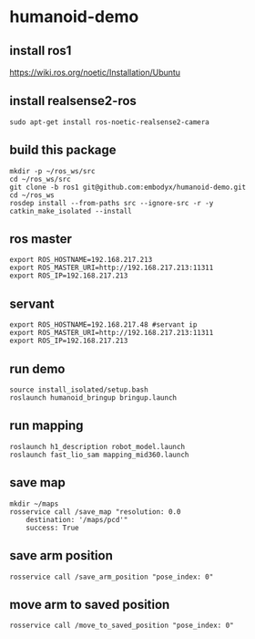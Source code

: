 # humanoid-demo

## install ros1
   https://wiki.ros.org/noetic/Installation/Ubuntu

## install realsense2-ros
    sudo apt-get install ros-noetic-realsense2-camera

## build this package
    mkdir -p ~/ros_ws/src
    cd ~/ros_ws/src
    git clone -b ros1 git@github.com:embodyx/humanoid-demo.git
    cd ~/ros_ws
    rosdep install --from-paths src --ignore-src -r -y
    catkin_make_isolated --install


## ros master
    export ROS_HOSTNAME=192.168.217.213
    export ROS_MASTER_URI=http://192.168.217.213:11311
    export ROS_IP=192.168.217.213
## servant
    export ROS_HOSTNAME=192.168.217.48 #servant ip
    export ROS_MASTER_URI=http://192.168.217.213:11311
    export ROS_IP=192.168.217.213


## run demo
    source install_isolated/setup.bash
    roslaunch humanoid_bringup bringup.launch

## run mapping
    roslaunch h1_description robot_model.launch
    roslaunch fast_lio_sam mapping_mid360.launch
## save map
    mkdir ~/maps
    rosservice call /save_map "resolution: 0.0
        destination: '/maps/pcd'" 
        success: True

## save arm position
    rosservice call /save_arm_position "pose_index: 0"
## move arm to saved position
    rosservice call /move_to_saved_position "pose_index: 0"
